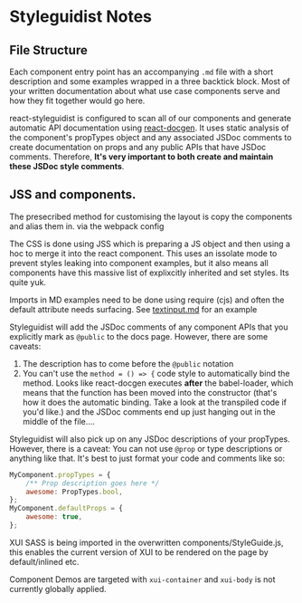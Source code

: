 # Styleguidist Notes

## File Structure

Each component entry point has an accompanying `.md` file with a short description and some examples wrapped in a three backtick block. Most of your written documentation about what use case components serve and how they fit together would go here.

react-styleguidist is configured to scan all of our components and generate automatic API documentation using [react-docgen](https://www.npmjs.com/package/react-docgen). It uses static analysis of the component's propTypes object and any associated JSDoc comments to create documentation on props and any public APIs that have JSDoc comments. Therefore, **It's very important to both create and maintain these JSDoc style comments**.

## JSS and components.

The presecribed method for customising the layout is copy the components and alias them in. via the webpack config

The CSS is done using JSS which is preparing a JS object and then using a hoc to merge it into the react component.
This uses an issolate mode to prevent styles leaking into component examples, but it also means all components have
this massive list of explixcitly inherited and set styles. Its quite yuk.

Imports in MD examples need to be done using require (cjs) and often the default attribute needs surfacing. See [textinput.md](/src/react/textinput.md) for an example

Styleguidist will add the JSDoc comments of any component APIs that you explicitly mark as `@public` to the docs page.  However, there are some caveats:

1. The description has to come before the `@public` notation
2. You can't use the `method = () => {` code style to automatically bind the method.  Looks like react-docgen executes **after** the babel-loader, which means that the function has been moved into the constructor (that's how it does the automatic binding.  Take a look at the transpiled code if you'd like.) and the JSDoc comments end up just hanging out in the middle of the file....

Styleguidist will also pick up on any JSDoc descriptions of your propTypes.  However, there is a caveat:  You can not use `@prop` or type descriptions or anything like that.  It's best to just format your code and comments like so:

```js
MyComponent.propTypes = {
	/** Prop description goes here */
	awesome: PropTypes.bool,
};
MyComponent.defaultProps = {
	awesome: true,
};
```

XUI SASS is being imported in the overwritten components/StyleGuide.js, this enables the current version of XUI to be rendered on the page by default/inlined etc.

Component Demos are targeted with `xui-container` and `xui-body` is not currently globally applied.
